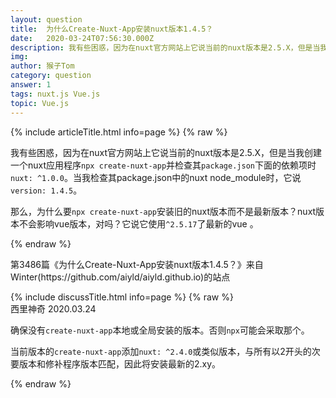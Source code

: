 ```yaml
---
layout: question
title:  为什么Create-Nuxt-App安装nuxt版本1.4.5？
date:   2020-03-24T07:56:30.000Z
description: 我有些困惑，因为在nuxt官方网站上它说当前的nuxt版本是2.5.X，但是当我创建一个nuxt应用程序npx create-nuxt-app并检查其pa...
img: 
author: 猴子Tom
category: question
answer: 1
tags: nuxt.js Vue.js
topic: Vue.js
---
```

<div class="article-root">
  <div class="article">
    {% include articleTitle.html info=page %}
    {% raw %}
    <div class="article-content"><p><font style="vertical-align: inherit;"><font style="vertical-align: inherit;">我有些困惑，因为在nuxt官方网站上它说当前的nuxt版本是2.5.X，但是当我创建一个nuxt应用程序</font></font><code>npx create-nuxt-app</code><font style="vertical-align: inherit;"><font style="vertical-align: inherit;">并检查其</font></font><code>package.json</code><font style="vertical-align: inherit;"><font style="vertical-align: inherit;">下面的依赖项时</font></font><code>nuxt: ^1.0.0</code><font style="vertical-align: inherit;"><font style="vertical-align: inherit;">。</font><font style="vertical-align: inherit;">当我检查其package.json中的nuxt node_module时，它说</font></font><code>version: 1.4.5</code><font style="vertical-align: inherit;"><font style="vertical-align: inherit;">。</font></font></p>

<p><font style="vertical-align: inherit;"><font style="vertical-align: inherit;">那么，为什么要</font></font><code>npx create-nuxt-app</code><font style="vertical-align: inherit;"><font style="vertical-align: inherit;">安装旧的nuxt版本而不是最新版本？</font><font style="vertical-align: inherit;">nuxt版本不会影响vue版本，对吗？</font><font style="vertical-align: inherit;">它说它使用</font></font><code>^2.5.17</code><font style="vertical-align: inherit;"><font style="vertical-align: inherit;">了最新的</font><font style="vertical-align: inherit;">vue </font><font style="vertical-align: inherit;">。</font></font></p></div>
    {% endraw %}
  </div>
  <p class="winter_mark">第3486篇《为什么Create-Nuxt-App安装nuxt版本1.4.5？》来自Winter(https://github.com/aiyld/aiyld.github.io)的站点</p>
  <div class="discuss-wrapper">
    {% include discussTitle.html info=page %}
    {% raw %}
    <div class="discuss-item">
        <div class="discuss-parent">
          <div class="discuss-meta">
            <span class="discuss-user">西里神奇</span>
            <span class="discuss-time">2020.03.24</span>
          </div>
          <div class="discuss-comment"><p><font style="vertical-align: inherit;"><font style="vertical-align: inherit;">确保没有</font></font><code>create-nuxt-app</code><font style="vertical-align: inherit;"><font style="vertical-align: inherit;">本地或全局安装</font><font style="vertical-align: inherit;">的版本</font><font style="vertical-align: inherit;">。</font><font style="vertical-align: inherit;">否则</font></font><code>npx</code><font style="vertical-align: inherit;"><font style="vertical-align: inherit;">可能会采取那个。</font></font></p>

<p><font style="vertical-align: inherit;"><font style="vertical-align: inherit;">当前版本的</font></font><code>create-nuxt-app</code><font style="vertical-align: inherit;"><font style="vertical-align: inherit;">添加</font></font><code>nuxt: ^2.4.0</code><font style="vertical-align: inherit;"><font style="vertical-align: inherit;">或类似</font><font style="vertical-align: inherit;">版本</font><font style="vertical-align: inherit;">，与所有以2开头的次要版本和修补程序版本匹配，因此将安装最新的2.xy。</font></font></p></div>
        </div></div>
    {% endraw %}
  </div>
<div>

